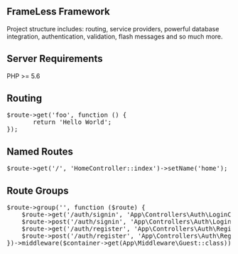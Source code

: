 ## FrameLess Framework
<p>Project structure includes: routing, service providers, powerful database integration, authentication, 
validation, flash messages and so much more.</p>

## Server Requirements
<p>PHP >= 5.6 </p>

## Routing
<p><pre>$route->get('foo', function () {
       return 'Hello World';
});</pre></p>

## Named Routes
<p><pre>$route->get('/', 'HomeController::index')->setName('home');</pre></p>

## Route Groups
<p><pre>
$route->group('', function ($route) {
    $route->get('/auth/signin', 'App\Controllers\Auth\LoginController::index')->setName('auth.login');
    $route->post('/auth/signin', 'App\Controllers\Auth\LoginController::signin');
    $route->get('/auth/register', 'App\Controllers\Auth\RegisterController::index')->setName('auth.register');
    $route->post('/auth/register', 'App\Controllers\Auth\RegisterController::register');
})->middleware($container->get(App\Middleware\Guest::class));
</pre></p>


